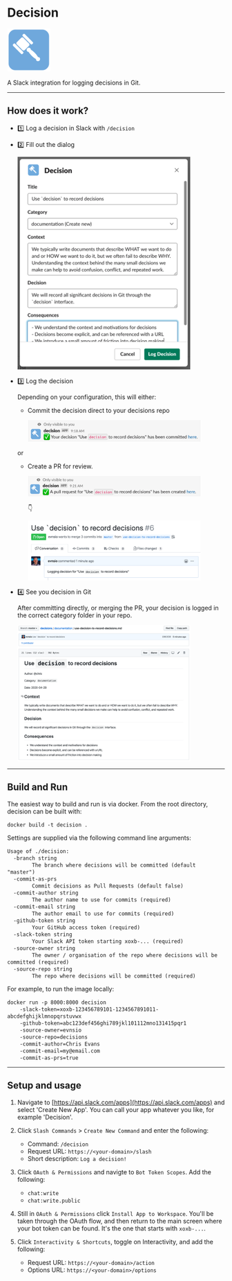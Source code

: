 # Decision

<img width="100" src="./docs/decision.png"  alt="decision"/>

A Slack integration for logging decisions in Git.

---

## How does it work?

- 1️⃣ Log a decision in Slack with `/decision` 

- 2️⃣ Fill out the dialog

    <img width="400" src="./docs/populated-modal.png"  alt="decision"/>

- 3️⃣ Log the decision 

    Depending on your configuration, this will either:

    - Commit the decision direct to your decisions repo

        <img width="400" src="./docs/commit-to-master-message.png"  alt="decision"/>

    or

    - Create a PR for review.

        <img width="400" src="./docs/create-pr-message.png"  alt="decision"/>
    
        👇

        <img width="400" src="./docs/pr.png"  alt="decision"/>

-  4️⃣ See you decision in Git

    After committing directly, or merging the PR, your decision is logged in the correct category folder in your repo.

    <img width="400" src="./docs/decision-record.png"  alt="decision"/>

---

## Build and Run

The easiest way to build and run is via docker.  From the root directory, decision can be built with:

```
docker build -t decision .
```

Settings are supplied via the following command line arguments:

```
Usage of ./decision:
  -branch string
    	The branch where decisions will be committed (default "master")
  -commit-as-prs
    	Commit decisions as Pull Requests (default false)
  -commit-author string
    	The author name to use for commits (required)
  -commit-email string
    	The author email to use for commits (required)
  -github-token string
    	Your GitHub access token (required)
  -slack-token string
    	Your Slack API token starting xoxb-... (required)
  -source-owner string
    	The owner / organisation of the repo where decisions will be committed (required)
  -source-repo string
    	The repo where decisions will be committed (required)
```

For example, to run the image locally:

```
docker run -p 8000:8000 decision
    -slack-token=xoxb-123456789101-1234567891011-abcdefghijklmnopqrstuvwx
    -github-token=abc123def456ghi789jkl101112mno131415pqr1
    -source-owner=evnsio
    -source-repo=decisions
    -commit-author=Chris Evans
    -commit-email=my@email.com 
    -commit-as-prs=true
```

---

## Setup and usage

1. Navigate to [https://api.slack.com/apps](https://api.slack.com/apps) and select 'Create New App'.  You can call your app whatever you like, for example 'Decision'.

1. Click `Slash Commands` > `Create New Command` and enter the following:

    - Command: `/decision`
    - Request URL: `https://<your-domain>/slash`
    - Short description: `Log a decision!`

1. Click `OAuth & Permissions` and navigte to `Bot Token Scopes`.  Add the following:

    - `chat:write`
    - `chat:write.public`

1. Still in `OAuth & Permissions` click `Install App to Workspace`.  You'll be taken through the OAuth flow, and then return to the main screen where your bot token can be found. It's the one that starts with `xoxb-...`.  

1. Click `Interactivity & Shortcuts`, toggle on Interactivity, and add the following:

    - Request URL: `https://<your-domain>/action`
    - Options URL: `https://<your-domain>/options`
